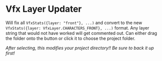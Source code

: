 Vfx Layer Updater
=================
Will fix all `VfxStats({layer: "front"}, ...)` and convert to the new  `VfxStats({layer: VfxLayer.CHARACTERS_FRONT}, ...)` format.  Any layer string that would not have worked will get commented out. Can either drag the folder onto the button or click it to choose the project folder.

*After selecting, this modifies your project directory!! Be sure to back it up first!*
